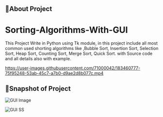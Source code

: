 ## 👋About Project
# Sorting-Algorithms-With-GUI
This Project Write in Python using Tk module, in this project include all most common used shorting algorithms like ,Bubble Sort, Insertion Sort, Selection Sort, Heap Sort, Counting Sort, Merge Sort, Quick Sort. with Source code and all details also with example.

https://user-images.githubusercontent.com/71000042/183460777-75f95248-53ab-45c7-a7b0-d9ae2d8b077c.mp4


## 📸Snapshot of Project
![GUI Image](https://user-images.githubusercontent.com/71000042/132973204-1a0a796f-3fd0-4642-8ca2-97c4bee2dae3.png)

![GUI SS](https://user-images.githubusercontent.com/71000042/148328472-2045673c-3597-4c7e-9b44-b8a6286ce697.png)

